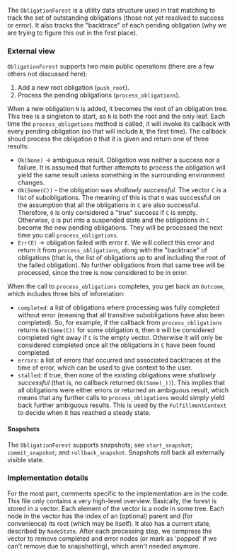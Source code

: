 The `ObligationForest` is a utility data structure used in trait
matching to track the set of outstanding obligations (those not yet
resolved to success or error). It also tracks the "backtrace" of each
pending obligation (why we are trying to figure this out in the first
place).

### External view

`ObligationForest` supports two main public operations (there are a
few others not discussed here):

1. Add a new root obligation (`push_root`).
2. Process the pending obligations (`process_obligations`).

When a new obligation `N` is added, it becomes the root of an
obligation tree. This tree is a singleton to start, so `N` is both the
root and the only leaf. Each time the `process_obligations` method is
called, it will invoke its callback with every pending obligation (so
that will include `N`, the first time). The callback shoud process the
obligation `O` that it is given and return one of three results:

- `Ok(None)` -> ambiguous result. Obligation was neither a success
  nor a failure. It is assumed that further attempts to process the
  obligation will yield the same result unless something in the
  surrounding environment changes.
- `Ok(Some(C))` - the obligation was *shallowly successful*. The
  vector `C` is a list of subobligations. The meaning of this is that
  `O` was successful on the assumption that all the obligations in `C`
  are also successful. Therefore, `O` is only considered a "true"
  success if `C` is empty. Otherwise, `O` is put into a suspended
  state and the obligations in `C` become the new pending
  obligations. They will be processed the next time you call
  `process_obligations`.
- `Err(E)` -> obligation failed with error `E`. We will collect this
  error and return it from `process_obligations`, along with the
  "backtrace" of obligations (that is, the list of obligations up to
  and including the root of the failed obligation). No further
  obligations from that same tree will be processed, since the tree is
  now considered to be in error.

When the call to `process_obligations` completes, you get back an `Outcome`,
which includes three bits of information:

- `completed`: a list of obligations where processing was fully
  completed without error (meaning that all transitive subobligations
  have also been completed). So, for example, if the callback from
  `process_obligations` returns `Ok(Some(C))` for some obligation `O`,
  then `O` will be considered completed right away if `C` is the
  empty vector. Otherwise it will only be considered completed once
  all the obligations in `C` have been found completed.
- `errors`: a list of errors that occurred and associated backtraces
  at the time of error, which can be used to give context to the user.
- `stalled`: if true, then none of the existing obligations were
  *shallowly successful* (that is, no callback returned `Ok(Some(_))`).
  This implies that all obligations were either errors or returned an
  ambiguous result, which means that any further calls to
  `process_obligations` would simply yield back further ambiguous
  results. This is used by the `FulfillmentContext` to decide when it
  has reached a steady state.
  
#### Snapshots

The `ObligationForest` supports snapshots; see
`start_snapshot`; `commit_snapshot`; and `rollback_snapshot`. Snapshots roll
back all externally visible state.

### Implementation details

For the most part, comments specific to the implementation are in the
code.  This file only contains a very high-level overview. Basically,
the forest is stored in a vector. Each element of the vector is a node
in some tree. Each node in the vector has the index of an (optional)
parent and (for convenience) its root (which may be itself). It also
has a current state, described by `NodeState`. After each
processing step, we compress the vector to remove completed and error nodes (or
mark as 'popped' if we can't remove due to snapshotting), which aren't needed
anymore.

  
